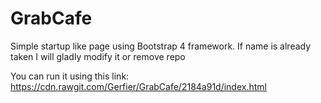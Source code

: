 # GrabCafe
Simple startup like page using Bootstrap 4 framework. If name is already taken I will gladly modify it or remove repo

You can run it using this link: https://cdn.rawgit.com/Gerfier/GrabCafe/2184a91d/index.html
